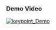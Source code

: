 ### Demo Video

[![keypoint_Demo](https://github.com/user-attachments/assets/ab712d8e-56fe-44f6-ae6e-8eb50e76a6c3)](https://drive.google.com/file/d/1qWoG1yyhYIEKWkIdAHjFYKooixFEyzP4)
